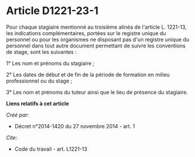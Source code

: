 # Article D1221-23-1

Pour chaque stagiaire mentionné au troisième alinéa de l'article L. 1221-13, les indications complémentaires, portées sur le
registre unique du personnel ou pour les organismes ne disposant pas d'un registre unique du personnel dans tout autre
document permettant de suivre les conventions de stage, sont les suivantes : 

1° Les nom et prénoms du stagiaire ; 

2° Les dates de début et de fin de la période de formation en milieu professionnel ou du stage ; 

3° Les nom et prénoms du tuteur ainsi que le lieu de présence du stagiaire.

**Liens relatifs à cet article**

_Créé par_:

  - Décret n°2014-1420 du 27 novembre 2014 - art. 1

_Cite_:

  - Code du travail - art. L1221-13
